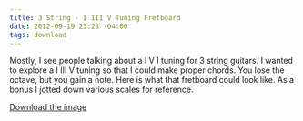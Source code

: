 ```yaml
---
title: 3 String - I III V Tuning Fretboard
date: 2012-09-19 23:28 -04:00
tags: download
---
```

Mostly, I see people talking about a I V I tuning for 3 string guitars.
I wanted to explore a I III V tuning so that I could make proper
chords. You lose the octave, but you gain a note. Here is what that 
fretboard could look like. As a bonus I jotted down various scales for 
reference.

[Download the image](/downloads/3String135TuningFretboardWithScaleNotes.png)

